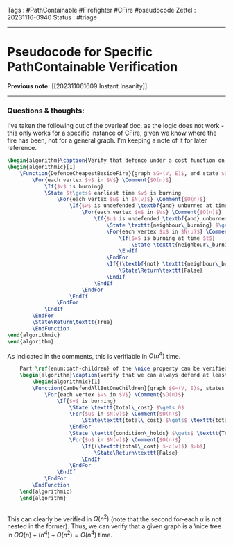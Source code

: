 Tags : #PathContainable #Firefighter #CFire #pseudocode
Zettel :  20231116-0940
Status : #triage 

-----

# Pseudocode for Specific PathContainable Verification

**Previous note:** [[202311061609 Instant Insanity]]

-----

### Questions & thoughts:

I've taken the following out of the overleaf doc. as the logic does not work - this only works for a specific instance of CFire, given we know where the fire has been, not for a general graph. I'm keeping a note of it for later reference.


```tex
\begin{algorithm}\caption{Verify that defence under a cost function on a graph is at least as cheap beside fire as anywhere else.}\label{alg:cheapest-beside-fire}
\begin{algorithmic}[1]
    \Function{DefenceCheapestBesideFire}{graph $G=(V, E)$, end state $S_t$, $c:V\rightarrow\mathbb{N}$}
        \For{each vertex $v$ in $V$} \Comment{$O(n)$}
            \If{$v$ is burning}
            \State $t\gets$ earliest time $v$ is burning
                \For{each vertex $w$ in $N(v)$} \Comment{$O(n)$}
                    \If{$w$ is undefended \textbf{and} unburned at time $t$}
                        \For{each vertex $u$ in $V$} \Comment{$O(n)$}
                            \If{$u$ is undefended \textbf{and} unburned at time $t$}
                                \State \texttt{neighbour\_burning} $\gets$ \texttt{False}
                                \For{each vertex $x$ in $N(u)$} \Comment{$O(n)$}
                                    \If{$x$ is burning at time $t$}
                                        \State \texttt{neighbour\_burning} $\gets$ \texttt{True}
                                    \EndIf
                                \EndFor
                                \If{(\textbf{not} \texttt{neighbour\_burning}) \textbf{and} $c(u)>c(w)$}
                                    \State\Return\texttt{False}
                                \EndIf
                            \EndIf
                        \EndFor
                    \EndIf
                \EndFor
            \EndIf
        \EndFor
        \State\Return\texttt{True}
        \EndFunction
\end{algorithmic}
\end{algorithm}
```
As indicated in the comments, this is verifiable in $O(n^4)$ time.

```tex
    Part \ref{enum:path-children} of the \nice property can be verified using Algorithm \ref{alg:children-verify}.
    \begin{algorithm}\caption{Verify that we can always defend at least all-but-one children of burning vertices.}\label{alg:children-verify}
        \begin{algorithmic}[1]
        \Function{CanDefendAllButOneChildren}{graph $G=(V, E)$, states $S$, $c:V\rightarrow\mathbb{N}$, $b\in\mathbb{N}$}
            \For{each vertex $v$ in $V$} \Comment{$O(n)$}
                \If{$v$ is burning}
                    \State \texttt{total\_cost} $\gets 0$
                    \For{$u$ in $N(v)$} \Comment{$O(n)$}
                        \State\texttt{total\_cost} $\gets$ \texttt{total\_cost} + $c(u)$
                    \EndFor
                    \State \texttt{condition\_holds} $\gets$ \texttt{True}
                    \For{$u$ in $N(v)$} \Comment{$O(n)$}
                        \If{(\texttt{total\_cost} $-c(v)$) $>b$}
                            \State\Return\texttt{False}
                        \EndIf
                    \EndFor
                \EndIf
            \EndFor
        \EndFunction
    \end{algorithmic}
    \end{algorithm}
    
```

This can clearly be verified in $O(n^2)$ (note that the second for-each $u$ is not nested in the former). Thus, we can verify that a given graph is a \nice tree in $OO(n)+(n^4)+O(n^2)=O(n^4)$ time.
